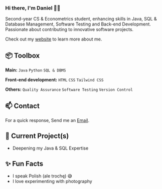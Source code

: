 
### Hi there, I'm Daniel 👋🏼

Second-year CS & Econometrics student, enhancing skills in Java, SQL & Database Management, Software Testing and Back-end Development. Passionate about contributing to innovative software projects.

Check out my [website](https://www.heisdanielade.xyz/) to learn more about me.


 
## 📦 Toolbox
**Main:** `Java` `Python` `SQL & DBMS`
 
**Front-end development:** `HTML` `CSS` `Tailwind CSS`

**Others:** `Quality Assurance` `Software Testing` `Version Control`
 


## 📫 Contact
For a quick response, Send me an [Email](mailto:danieladeofficial@gmail.com). 



## 🤖 Current Project(s)
- Deepening my Java & SQL Expertise


## ✨ Fun Facts 
- I speak Polish (ale trochę) 😅
- I love experimenting with photography
